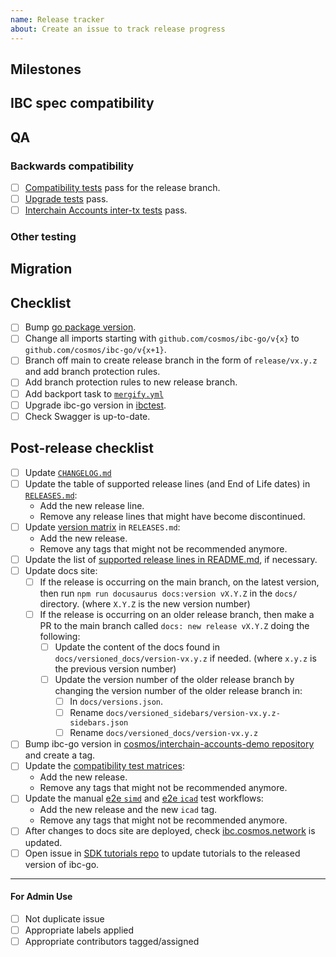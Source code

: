 ```yaml
---
name: Release tracker
about: Create an issue to track release progress
---
```


<!-- < < < < < < < < < < < < < < < < < < < < < < < < < < < < < < < < < ☺
v                            ✰  Thanks for opening an issue! ✰
v    Before smashing the submit button please review the template.
v    Word of caution: poorly thought-out proposals may be rejected
v                     without deliberation
☺ > > > > > > > > > > > > > > > > > > > > > > > > > > > > > > > > >  -->

## Milestones

<!-- Links to alpha, beta, RC or final milestones -->

## IBC spec compatibility

<!-- Version of the IBC spec that this release is compatible with -->

## QA

### Backwards compatibility

<!-- List of tests that need be performed with previous
versions of ibc-go to guarantee that no regression is introduced -->

- [ ] [Compatibility tests](https://github.com/cosmos/ibc-go/actions/workflows/e2e-compatibility.yaml) pass for the release branch.
- [ ] [Upgrade tests](https://github.com/cosmos/ibc-go/actions/workflows/e2e-upgrade.yaml) pass.
- [ ] [Interchain Accounts inter-tx tests](https://github.com/cosmos/interchain-accounts-demo/actions/workflows/e2e-compatibility.yaml) pass.

### Other testing

## Migration

<!-- Link to migration document -->

## Checklist

<!-- Remove any items that are not applicable. -->

- [ ] Bump [go package version](https://github.com/cosmos/ibc-go/blob/main/go.mod#L3).
- [ ] Change all imports starting with `github.com/cosmos/ibc-go/v{x}` to `github.com/cosmos/ibc-go/v{x+1}`.
- [ ] Branch off main to create release branch in the form of `release/vx.y.z` and add branch protection rules.
- [ ] Add branch protection rules to new release branch.
- [ ] Add backport task to [`mergify.yml`](https://github.com/cosmos/ibc-go/blob/main/.github/mergify.yml)
- [ ] Upgrade ibc-go version in [ibctest](https://github.com/strangelove-ventures/ibctest).
- [ ] Check Swagger is up-to-date.

## Post-release checklist

- [ ] Update [`CHANGELOG.md`](https://github.com/cosmos/ibc-go/blob/main/CHANGELOG.md)
- [ ] Update the table of supported release lines (and End of Life dates) in [`RELEASES.md`](https://github.com/cosmos/ibc-go/blob/main/RELEASES.md):
  - Add the new release line.
  - Remove any release lines that might have become discontinued.
- [ ] Update [version matrix](https://github.com/cosmos/ibc-go/blob/main/RELEASES.md#version-matrix) in `RELEASES.md`:
  - Add the new release.
  - Remove any tags that might not be recommended anymore.
- [ ] Update the list of [supported release lines in README.md](https://github.com/cosmos/ibc-go#releases), if necessary.
- [ ] Update docs site:
  - [ ] If the release is occurring on the main branch, on the latest version, then run `npm run docusaurus docs:version vX.Y.Z` in the `docs/` directory. (where `X.Y.Z` is the new version number)
  - [ ] If the release is occurring on an older release branch, then make a PR to the main branch called `docs: new release vX.Y.Z` doing the following:
    - [ ] Update the content of the docs found in `docs/versioned_docs/version-vx.y.z` if needed. (where `x.y.z` is the previous version number)
    - [ ] Update the version number of the older release branch by changing the version number of the older release branch in:
      - [ ] In `docs/versions.json`.
      - [ ] Rename `docs/versioned_sidebars/version-vx.y.z-sidebars.json`
      - [ ] Rename `docs/versioned_docs/version-vx.y.z`
- [ ] Bump ibc-go version in [cosmos/interchain-accounts-demo repository](https://github.com/cosmos/interchain-accounts-demo) and create a tag.
- [ ] Update the [compatibility test matrices](https://github.com/cosmos/ibc-go/tree/main/.github/compatibility-test-matrices):
  - Add the new release.
  - Remove any tags that might not be recommended anymore.
- [ ] Update the manual [e2e `simd`](https://github.com/cosmos/ibc-go/blob/main/.github/workflows/e2e-manual-simd.yaml) and [e2e `icad`](https://github.com/cosmos/ibc-go/blob/main/.github/workflows/e2e-manual-icad.yaml) test workflows:
  - Add the new release and the new `icad` tag.
  - Remove any tags that might not be recommended anymore.
- [ ] After changes to docs site are deployed, check [ibc.cosmos.network](https://ibc.cosmos.network) is updated.
- [ ] Open issue in [SDK tutorials repo](https://github.com/cosmos/sdk-tutorials) to update tutorials to the released version of ibc-go.

---

#### For Admin Use

- [ ] Not duplicate issue
- [ ] Appropriate labels applied
- [ ] Appropriate contributors tagged/assigned
